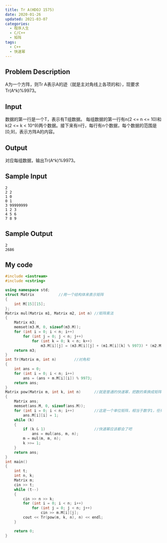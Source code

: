 ```yaml
---
title: Tr A(HDOJ 1575)
date: 2020-01-26
updated: 2021-03-07
categories:
  - 程序人生
  - C/C++
  - 矩阵
tags:
  - C++
  - 快速幂
---
```


## Problem Description 

A为一个方阵，则Tr A表示A的迹（就是主对角线上各项的和），现要求Tr(A^k)%9973。 

## Input 

数据的第一行是一个T，表示有T组数据。
每组数据的第一行有n(2 <= n <= 10)和k(2 <= k < 10^9)两个数据。接下来有n行，每行有n个数据，每个数据的范围是[0,9]，表示方阵A的内容。 

## Output 

对应每组数据，输出Tr(A^k)%9973。

## Sample Input 

```
2
2 2
1 0
0 1
3 99999999
1 2 3
4 5 6
7 8 9
```

## Sample Output 

```
2
2686
```

## My code

```cpp
#include <iostream>
#include <cstring>

using namespace std;
struct Matrix           //用一个结构体来表示矩阵
{
    int M[15][15];
};
Matrix mul(Matrix m1, Matrix m2, int n) //矩阵乘法
{
    Matrix m3;
    memset(m3.M, 0, sizeof(m3.M));
    for (int i = 0; i < n; i++)
        for (int j = 0; j < n; j++)
            for (int k = 0; k < n; k++)
                m3.M[i][j] = (m3.M[i][j] + (m1.M[i][k] % 9973) * (m2.M[k][j] % 9973)) % 9973;
    return m3;
}
int Tr(Matrix m, int n)        //对角和
{
    int ans = 0;
    for (int i = 0; i < n; i++)
        ans = (ans + m.M[i][i]) % 9973;
    return ans;
}
Matrix pow(Matrix m, int k, int n)      //就是普通的快速幂，把数的乘换成矩阵的乘
{
    Matrix ans;
    memset(ans.M, 0, sizeof(ans.M));
    for (int i = 0; i < n; i++)         //这是一个单位矩阵，相当于数字1，任何矩阵乘一个单位矩阵等于本身
        ans.M[i][i] = 1;
    while (k)
    {
        if (k & 1)                      //快速幂应该都会了吧
            ans = mul(ans, m, n);
        m = mul(m, m, n);
        k >>= 1;
    }
    return ans;
}
int main()
{
    int t;
    int n, k;
    Matrix m;
    cin >> t;
    while (t--)
    {
        cin >> n >> k;
        for (int i = 0; i < n; i++)
            for (int j = 0; j < n; j++)
                cin >> m.M[i][j];
        cout << Tr(pow(m, k, n), n) << endl;
    }

    return 0;
}
```
